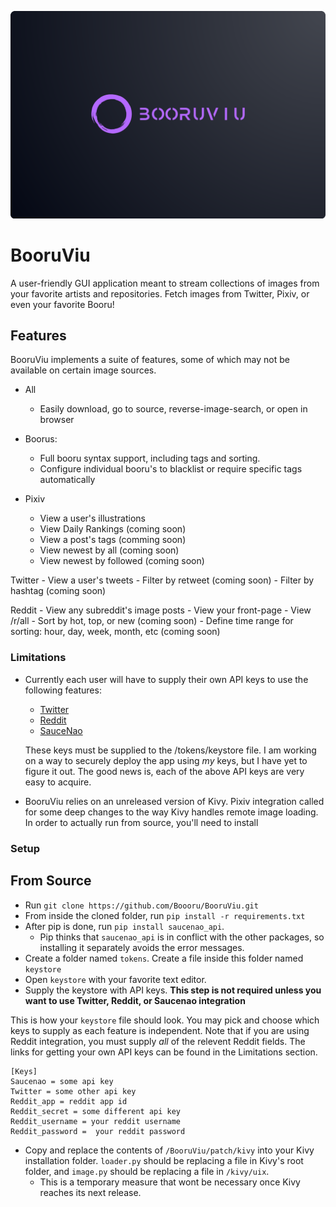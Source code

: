 ![banner](assets/images/banner.png)

# BooruViu

A user-friendly GUI application meant to stream collections of images from your favorite artists and repositories. Fetch images from Twitter, Pixiv, or even your favorite Booru!

## Features

BooruViu implements a suite of features, some of which may not be available on certain image sources.
- All
    - Easily download, go to source, reverse-image-search, or open in browser
- Boorus:
    - Full booru syntax support, including tags and sorting.
    - Configure individual booru's to blacklist or require specific tags automatically

- Pixiv
    - View a user's illustrations
    - View Daily Rankings (coming soon)
    - View a post's tags (comming soon)
    - View newest by all (coming soon)
    - View newest by followed (coming soon)

Twitter
    - View a user's tweets
    - Filter by retweet (coming soon)
    - Filter by hashtag (coming soon)
    
Reddit
    - View any subreddit's image posts
    - View your front-page
    - View /r/all
    - Sort by hot, top, or new (coming soon)
    - Define time range for sorting: hour, day, week, month, etc (coming soon)

### Limitations

- Currently each user will have to supply their own API keys to use the following features:
    - [Twitter](https://developer.twitter.com/en) 
    - [Reddit](https://www.reddit.com/prefs/apps/)
    - [SauceNao](https://saucenao.com/user.php?page=search-api)

    These keys must be supplied to the /tokens/keystore file. I am working on a way to securely deploy the app using *my* keys, but I have yet to figure it out. The good news is, each of the above API keys are very easy to acquire.
    
- BooruViu relies on an unreleased version of Kivy. Pixiv integration called for some deep changes to the way Kivy handles remote image loading. In order to actually run from source, you'll need to install 

### Setup

## From Source
- Run `git clone https://github.com/Boooru/BooruViu.git`
- From inside the cloned folder, run `pip install -r requirements.txt`
- After pip is done, run `pip install saucenao_api`.
  - Pip thinks that `saucenao_api` is in conflict with the other packages, so installing it separately avoids the error messages.
- Create a folder named `tokens`. Create a file inside this folder named `keystore`
- Open `keystore` with your favorite text editor. 
- Supply the keystore with API keys. **This step is not required unless you want to use Twitter, Reddit, or Saucenao integration**

This is how your `keystore` file should look. You may pick and choose which keys to supply as each feature is independent. Note that if you are using Reddit integration, you must supply *all* of the relevent Reddit fields. The links for getting your own API keys can be found in the Limitations section.

```
[Keys]
Saucenao = some api key
Twitter = some other api key
Reddit_app = reddit app id 
Reddit_secret = some different api key
Reddit_username = your reddit username
Reddit_password =  your reddit password
```

- Copy and replace the contents of `/BooruViu/patch/kivy` into your Kivy installation folder. `loader.py` should be replacing a file in Kivy's root folder, and `image.py` should be replacing a file in `/kivy/uix`. 
    - This is a temporary measure that wont be necessary once Kivy reaches its next release.

